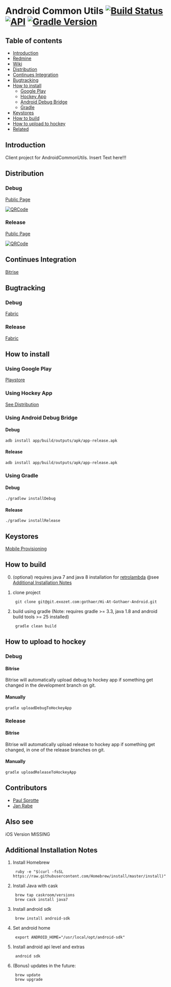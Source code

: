 # Android Common Utils [![Build Status](https://www.bitrise.io/app/e1099372511a9a9d/status.svg?token=TucfQB9b6iAGlA8faY4F0w&branch=develop)](https://www.bitrise.io/app/e1099372511a9a9d) [![API](https://img.shields.io/badge/API-15%2B-brightgreen.svg?style=flat)](https://android-arsenal.com/api?level=15) [![Gradle Version](https://img.shields.io/badge/gradle-4.2.1-green.svg)](https://docs.gradle.org/current/release-notes) 
## Table of contents
* [Introduction](#introduction)
* [Redmine](https://redmine.exozet.com/projects/hi-gothaer)
* [Wiki](https://redmine.exozet.com/projects/hi-gothaer/wiki)
* [Distribution](#distribution)
* [Continues Integration](#continues-integration)
* [Bugtracking](#bugtracking) 	
* [How to install](#how-to-install)
    * [Google Play](#using-google-play) 
    * [Hockey App](#using-hockey-app) 
    * [Android Debug Bridge](#using-android-debug-bridge)
    * [Gradle](#using-gradle) 
* [Keystores](#keystores)
* [How to build](#how-to-build)
* [How to upload to hockey](#how-to-upload-to-hockey)
* [Related](#also-see)

## Introduction

Client project for AndroidCommonUtils. Insert Text here!!!

## Distribution

### Debug

[Public Page](https://rink.hockeyapp.net/apps/6182d7190ab34087982bd64ae4c74e2f)


[![QRCode](https://chart.googleapis.com/chart?cht=qr&chl=https%3A%2F%2Frink.hockeyapp.net%2Fapps%2F6182d7190ab34087982bd64ae4c74e2f&chs=256x256)](https://chart.googleapis.com/chart?cht=qr&chl=https%3A%2F%2Frink.hockeyapp.net%2Fapps%2F6182d7190ab34087982bd64ae4c74e2f&chs=256x256)

### Release

[Public Page](https://rink.hockeyapp.net/apps/34d99082996c427e86bc0629bf289b19)


[![QRCode](https://chart.googleapis.com/chart?cht=qr&chl=https%3A%2F%2Frink.hockeyapp.net%2Fapps%2F34d99082996c427e86bc0629bf289b19&chs=256x256)](https://chart.googleapis.com/chart?cht=qr&chl=https%3A%2F%2Frink.hockeyapp.net%2Fapps%2F34d99082996c427e86bc0629bf289b19&chs=256x256)

## Continues Integration

[Bitrise](https://www.bitrise.io/app/0846afc5e4510f64#/builds)

## Bugtracking

### Debug

[Fabric](https://fabric.io/exozet4/android/apps/de.gothaer.hi.debug/issues?time=last-seven-days&event_type=all&subFilter=state&state=open&cohort=new)

### Release

[Fabric](https://fabric.io/exozet4/android/apps/de.gothaer.hi/issues?time=last-seven-days&event_type=all&subFilter=state&state=open&cohort=new)

## How to install
### Using Google Play
[Playstore](https://www.google.com)
### Using Hockey App 
[See Distribution](#distribution)
### Using Android Debug Bridge
#### Debug
	adb install app/build/outputs/apk/app-release.apk
#### Release
    adb install app/build/outputs/apk/app-release.apk
### Using Gradle
#### Debug
	./gradlew installDebug
#### Release
    ./gradlew installRelease
    
## Keystores
[Mobile Provisioning](https://git.exozet.com/exozet/mobile-provisioning/tree/master/Gothaer/Hi%20At%20Gothaer)
## How to build

0. (optional) requires java 7 and java 8 installation for [retrolambda](https://github.com/evant/gradle-retrolambda) @see [Additional Installation Notes](#additional-installation-notes)

1. clone project

		git clone git@git.exozet.com:gothaer/Hi-At-Gothaer-Android.git

2. build using gradle (Note: requires gradle >= 3.3, java 1.8 and android build tools >= 25 installed)

		gradle clean build 
    
## How to upload to hockey
### Debug
#### Bitrise
Bitrise will automatically upload debug to hockey app if something get changed in the development branch on git.
#### Manually
	gradle uploadDebugToHockeyApp
 
### Release
#### Bitrise
Bitrise will automatically upload release to hockey app if something get changed, in one of the release branches on git.
#### Manually
	gradle uploadReleaseToHockeyApp    
  
## Contributors

* [Paul Sprotte](mailto:paul.sprotte@exozet.com)
* [Jan Rabe](mailto:jan.rabe@exozet.com)  
  
## Also see

iOS Version MISSING
    
    
## Additional Installation Notes

1. Install Homebrew

        ruby -e "$(curl -fsSL https://raw.githubusercontent.com/Homebrew/install/master/install)"
     
2. Install Java with cask

        brew tap caskroom/versions
        brew cask install java7      
                   

3. Install android sdk
    
        brew install android-sdk

4. Set android home

        export ANDROID_HOME="/usr/local/opt/android-sdk"
         
5. Install android api level and extras

        android sdk 
    
6. (Bonus) updates in the future:
        
        brew update
        brew upgrade
